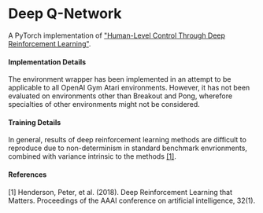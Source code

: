 # Deep Q-Network

A PyTorch implementation of ["Human-Level Control Through Deep Reinforcement Learning"](https://www.nature.com/articles/nature14236). 

#### Implementation Details
The environment wrapper has been implemented in an attempt to be applicable to all OpenAI Gym Atari environments. However, it has not been evaluated on environments other than Breakout and Pong, wherefore specialties of other environments might not be considered. 

#### Training Details

In general, results of deep reinforcement learning methods are difficult to reproduce due to non-determinism in standard benchmark envrionments, combined with variance intrinsic to the methods [[1]](#1). 

#### References
<a id="1">[1]</a> 
Henderson, Peter, et al. (2018). 
Deep Reinforcement Learning that Matters. 
Proceedings of the AAAI conference on artificial intelligence, 32(1).
